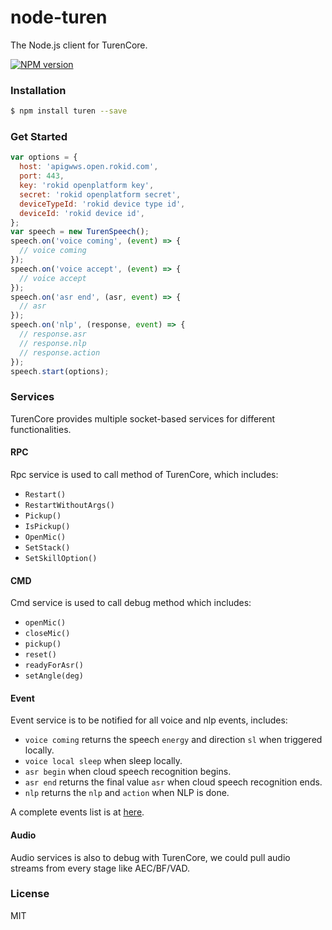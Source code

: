 # node-turen

The Node.js client for TurenCore.

[![NPM version][npm-image]][npm-url]

[npm-image]: https://img.shields.io/npm/v/turen.svg?style=flat-square
[npm-url]: https://npmjs.org/package/turen

### Installation

```sh
$ npm install turen --save
```

### Get Started

```js
var options = {
  host: 'apigwws.open.rokid.com',
  port: 443,
  key: 'rokid openplatform key',
  secret: 'rokid openplatform secret',
  deviceTypeId: 'rokid device type id',
  deviceId: 'rokid device id',
};
var speech = new TurenSpeech();
speech.on('voice coming', (event) => {
  // voice coming
});
speech.on('voice accept', (event) => {
  // voice accept
});
speech.on('asr end', (asr, event) => {
  // asr
});
speech.on('nlp', (response, event) => {
  // response.asr
  // response.nlp
  // response.action
});
speech.start(options);
```

### Services

TurenCore provides multiple socket-based services for different functionalities.

#### RPC

Rpc service is used to call method of TurenCore, which includes:

- `Restart()`
- `RestartWithoutArgs()`
- `Pickup()`
- `IsPickup()`
- `OpenMic()`
- `SetStack()`
- `SetSkillOption()`

#### CMD

Cmd service is used to call debug method which includes:

- `openMic()`
- `closeMic()`
- `pickup()`
- `reset()`
- `readyForAsr()`
- `setAngle(deg)`

#### Event

Event service is to be notified for all voice and nlp events, includes:

- `voice coming` returns the speech `energy` and direction `sl` when triggered locally.
- `voice local sleep` when sleep locally.
- `asr begin` when cloud speech recognition begins.
- `asr end` returns the final value `asr` when cloud speech recognition ends.
- `nlp` returns the `nlp` and `action` when NLP is done.

A complete events list is at [here](lib/events.json).

#### Audio

Audio services is also to debug with TurenCore, we could pull audio streams from every
stage like AEC/BF/VAD.

### License

MIT